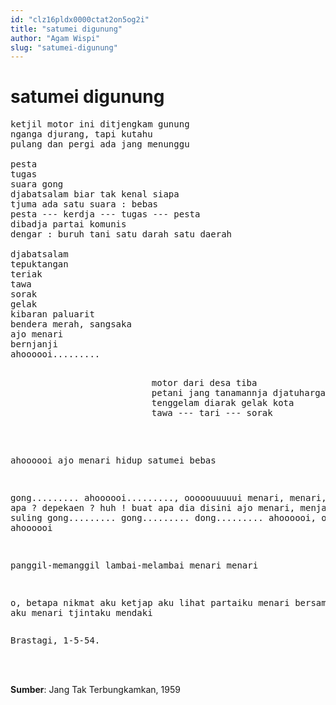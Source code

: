 ```yaml
---
id: "clz16pldx0000ctat2on5og2i"
title: "satumei digunung"
author: "Agam Wispi"
slug: "satumei-digunung"
---
```


# satumei digunung

<pre>
ketjil motor ini ditjengkam gunung
nganga djurang, tapi kutahu
pulang dan pergi ada jang menunggu

pesta
tugas
suara gong
djabatsalam biar tak kenal siapa
tjuma ada satu suara : bebas
pesta --- kerdja --- tugas --- pesta
dibadja partai komunis
dengar : buruh tani satu darah satu daerah

djabatsalam
tepuktangan
teriak
tawa
sorak
gelak
kibaran paluarit
bendera merah, sangsaka
ajo menari
bernjanji
ahoooooi.........

<pre align="right">
motor dari desa tiba             
petani jang tanamannja djatuharga
tenggelam diarak gelak kota      
tawa --- tari --- sorak          
</pre>

ahoooooi
ajo menari
hidup satumei
bebas

gong.........
ahoooooi........., ooooouuuuui
menari, menari, menari
apa ? depekaen ? huh !
buat apa dia disini
ajo menari, menjanji
kulik suling
gong.........
gong.........
dong.........
ahoooooi, ooooouuuuu, ahoooooi

panggil-memanggil
lambai-melambai
menari
menari

o, betapa nikmat
aku ketjap
aku lihat
partaiku menari
bersama rakjat
aku menari
tjintaku mendaki
</pre>
<pre>
Brastagi, 1-5-54.
</pre>
<br/><br/>

**Sumber**: Jang Tak Terbungkamkan, 1959

